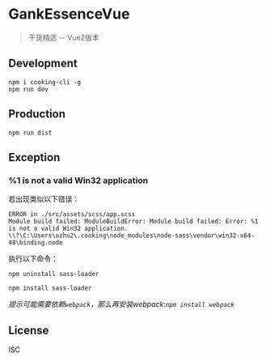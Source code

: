 # GankEssenceVue
> 干货精选 -- Vue2版本

## Development

```shell
npm i cooking-cli -g
npm run dev
```

## Production
```
npm run dist
```

## Exception

### %1 is not a valid Win32 application

若出现类似以下错误：

```
ERROR in ./src/assets/scss/app.scss
Module build failed: ModuleBuildError: Module build failed: Error: %1 is not a valid Win32 application.
\\?\C:\Users\ozhu2\.cooking\node_modules\node-sass\vendor\win32-x64-48\binding.node
```

执行以下命令：

```
npm uninstall sass-loader

npm install sass-loader
```

_提示可能需要依赖`webpack`，那么再安装webpack:`npm install webpack`_

## License
ISC
